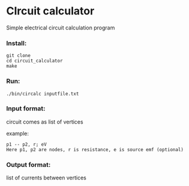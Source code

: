 # CIrcuit calculator
Simple electrical circuit calculation program 

### Install:
```
git clone 
cd circuit_calculator
make
```
### Run:
```
./bin/circalc inputfile.txt
```
### Input format:
circuit comes as list of vertices 

example: 
```
p1 -- p2, r; eV
Here p1, p2 are nodes, r is resistance, e is source emf (optional)
```

### Output format:
list of currents between vertices